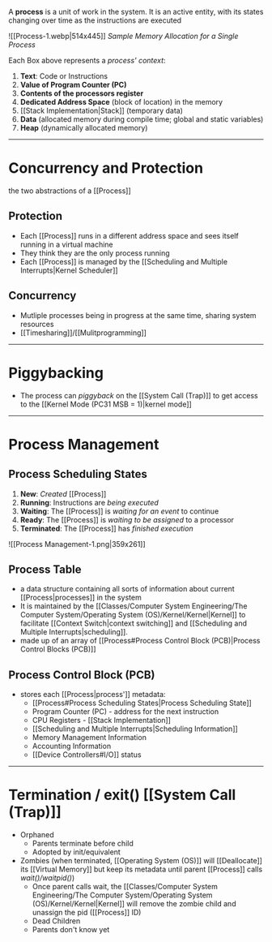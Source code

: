 A **process** is a unit of work in the system. It is an active entity, with its states changing over time as the instructions are executed

![[Process-1.webp|514x445]]
*Sample Memory Allocation for a Single Process* 

Each Box above represents a *process' context*:
1. **Text**: Code or Instructions
2. **Value of Program Counter (PC)**
3. **Contents of the processors register**
4. **Dedicated Address Space** (block of location) in the memory
5. [[Stack Implementation|Stack]] (temporary data)
6. **Data** (allocated memory during compile time; global and static variables)
7. **Heap** (dynamically allocated memory)

___
# Concurrency and Protection
the two abstractions of a [[Process]]

## Protection
- Each [[Process]] runs in a different address space and sees itself running in a virtual machine
- They think they are the only process running
- Each [[Process]] is managed by the [[Scheduling and Multiple Interrupts|Kernel Scheduler]] 

## Concurrency
- Mutliple processes being in progress at the same time, sharing system resources
- [[Timesharing]]/[[Mulitprogramming]]

___
# Piggybacking
- The process can *piggyback* on the [[System Call (Trap)]] to get access to the [[Kernel Mode (PC31 MSB = 1)|kernel mode]]

___
# Process Management
## Process Scheduling States
1. **New**: *Created* [[Process]]
2. **Running**: Instructions are *being executed*
3. **Waiting**: The [[Process]] is *waiting for an event* to continue
4. **Ready**: The [[Process]] is *waiting to be assigned* to a processor
5. **Terminated**: The [[Process]] has *finished execution*

![[Process Management-1.png|359x261]]

## Process Table
- a data structure containing all sorts of information about current [[Process|processes]] in the system
- It is maintained by the [[Classes/Computer System Engineering/The Computer System/Operating System (OS)/Kernel/Kernel|Kernel]] to facilitate [[Context Switch|context switching]] and [[Scheduling and Multiple Interrupts|scheduling]].
- made up of an array of [[Process#Process Control Block (PCB)|Process Control Blocks (PCB)]]  


## Process Control Block (PCB)
- stores each [[Process|process']] metadata:
	- [[Process#Process Scheduling States|Process Scheduling State]]
	-  Program Counter (PC) - address for the next instruction
	- CPU Registers - [[Stack Implementation]]
	- [[Scheduling and Multiple Interrupts|Scheduling Information]]
	- Memory Management Information
	- Accounting Information
	- [[Device Controllers#I/O]] status
 

___
# Termination / exit() [[System Call (Trap)]]
- Orphaned
	- Parents terminate before child
	- Adopted by init/equivalent
- Zombies (when terminated, [[Operating System (OS)]] will [[Deallocate]] its [[Virtual Memory]] but keep its metadata until parent [[Process]] calls *wait()/waitpid()*)
	- Once parent calls wait, the [[Classes/Computer System Engineering/The Computer System/Operating System (OS)/Kernel/Kernel|Kernel]] will remove the zombie child and unassign the pid ([[Process]] ID)
	- Dead Children
	- Parents don't know yet

